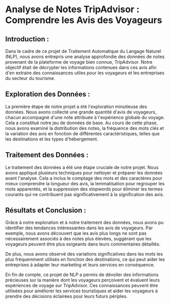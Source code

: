 # Analyse de Notes TripAdvisor : Comprendre les Avis des Voyageurs

## Introduction :

Dans le cadre de ce projet de Traitement Automatique du Langage Naturel (NLP), nous avons entrepris une analyse approfondie des données de notes provenant de la plateforme de voyage bien connue, TripAdvisor. Notre objectif était de décrypter les informations contenues dans ces avis afin d'en extraire des connaissances utiles pour les voyageurs et les entreprises du secteur du tourisme.

## Exploration des Données :

La première étape de notre projet a été l'exploration minutieuse des données. Nous avons collecté une grande quantité d'avis de voyageurs, chacun accompagné d'une note attribuée à l'expérience globale du voyage. Cela a constitué notre jeu de données de base. Au cours de cette phase, nous avons examiné la distribution des notes, la fréquence des mots clés et la variation des avis en fonction de différentes caractéristiques, telles que les destinations et les types d'hébergement.

## Traitement des Données :

Le traitement des données a été une étape cruciale de notre projet. Nous avons appliqué plusieurs techniques pour nettoyer et préparer les données avant l'analyse. Cela a inclus le comptage des mots et des caractères pour mieux comprendre la longueur des avis, la lemmatisation pour regrouper les mots apparentés, et la suppression des stopwords pour éliminer les termes courants qui ne contribuent pas significativement à la signification des avis.

## Résultats et Conclusion :

Grâce à notre exploration et à notre traitement des données, nous avons pu identifier des tendances intéressantes dans les avis de voyageurs. Par exemple, nous avons découvert que les avis plus longs ne sont pas nécessairement associés à des notes plus élevées, suggérant que les voyageurs peuvent être plus exigeants dans leurs commentaires détaillés.

De plus, nous avons observé des variations significatives dans les mots les plus fréquemment utilisés en fonction des destinations, ce qui peut aider les entreprises à adapter leur marketing et leurs services en conséquence.

En fin de compte, ce projet de NLP a permis de dévoiler des informations précieuses sur la manière dont les voyageurs perçoivent et évaluent leurs expériences de voyage sur TripAdvisor. Ces connaissances peuvent être utilisées pour améliorer les services touristiques et aider les voyageurs à prendre des décisions éclairées pour leurs futurs périples.
